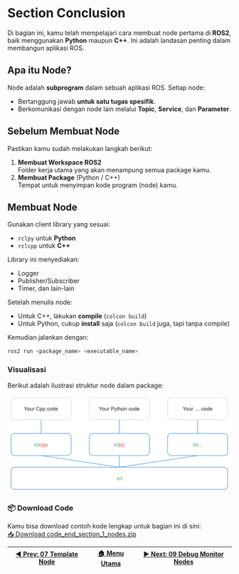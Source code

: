 # Section Conclusion

Di bagian ini, kamu telah mempelajari cara membuat node pertama di **ROS2**, baik menggunakan **Python** maupun **C++**. Ini adalah landasan penting dalam membangun aplikasi ROS.

## Apa itu Node?

Node adalah **subprogram** dalam sebuah aplikasi ROS. Setiap node:
- Bertanggung jawab **untuk satu tugas spesifik**.
- Berkomunikasi dengan node lain melalui **Topic**, **Service**, dan **Parameter**.

## Sebelum Membuat Node

Pastikan kamu sudah melakukan langkah berikut:

1. **Membuat Workspace ROS2**  
   Folder kerja utama yang akan menampung semua package kamu.
2. **Membuat Package** (Python / C++)  
   Tempat untuk menyimpan kode program (node) kamu.

## Membuat Node

Gunakan client library yang sesuai:

- `rclpy` untuk **Python**
- `rclcpp` untuk **C++**

Library ini menyediakan:
- Logger
- Publisher/Subscriber
- Timer, dan lain-lain

Setelah menulis node:

- Untuk C++, lakukan **compile** (`colcon build`)
- Untuk Python, cukup **install** saja (`colcon build` juga, tapi tanpa compile)

Kemudian jalankan dengan:

```bash
ros2 run <package_name> <executable_name>
```

### Visualisasi

Berikut adalah ilustrasi struktur node dalam package:

![ROS2 Package Architecture](/assets/ros2_package_architecture.png)


### 📦 Download Code

Kamu bisa download contoh kode lengkap untuk bagian ini di sini:  
[📥 Download code_end_section_1_nodes.zip](code_end_section_1_nodes.zip)

| [◀️ Prev: 07 Template Node](../07_template_node/) | [🏠 Menu Utama](/) | [▶️ Next: 09 Debug Monitor Nodes](/section2_tools/09_debug_monitor_nodes/) |
| ------------------------------------------------ | ----------------- | ------------------------------------------------------------------------- |